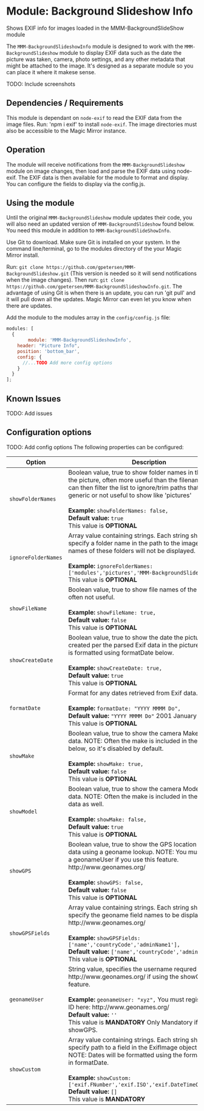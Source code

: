 # Module: Background Slideshow Info

Shows EXIF info for images loaded in the MMM-BackgroundSlideShow module

The `MMM-BackgroundSlideshowInfo` module is designed to work with the `MMM-BackgroundSlideshow` module to display EXIF data such as the date the picture was taken, camera, photo settings, and any other metadata that might be attached to the image.  It's designed as a separate module so you can place it where it makese sense.

TODO: Include screenshots

## Dependencies / Requirements

This module is dependant on `node-exif` to read the EXIF data from the image files.
Run: 'npm i exif' to install `node-exif`.
The image directories must also be accessible to the Magic Mirror instance.

## Operation

The module will receive notifications from the `MMM-BackgroundSlideshow` module on image changes, then load and parse the EXIF data using node-exif.  The EXIF data is then available for the module to format and display.  You can configure the fields to display via the config.js.

## Using the module

Until the original `MMM-BackgroundSlideshow` module updates their code, you will also need an updated version of `MMM-BackgroundSlideshow` found below.  You need this module in addition to `MMM-BackgroundSlideShowInfo`.

Use Git to download. Make sure Git is installed on your system. In the command line/terminal, go to the modules directory of the your Magic Mirror install.

Run: `git clone https://github.com/gpetersen/MMM-BackgroundSlideshow.git` (This version is needed so it will send notifications when the image changes).  Then run: `git clone https://github.com/gpetersen/MMM-BackgroundSlideshowInfo.git`. 
The advantage of using Git is when there is an update, you can run 'git pull' and it will pull down all the updates. Magic Mirror can even let you know when there are updates.

Add the module to the modules array in the `config/config.js` file:

```javascript
modules: [
  {
		module: 'MMM-BackgroundSlideshowInfo',
    header: "Picture Info",
    position: 'bottom_bar',
    config: {
      //...TODO Add more config options
    }
  }
];


```

## Known Issues

TODO: Add issues

## Configuration options

TODO: Add config options
The following properties can be configured:

<table width="100%">
	<!-- why, markdown... -->
	<thead>
		<tr>
			<th>Option</th>
			<th width="100%">Description</th>
		</tr>
	<thead>
	<tbody>
		<tr>
			<td><code>showFolderNames</code></td>
			<td>Boolean value, true to show folder names in the path to the picture, often more useful than the filename.  You can then filter the list to ignore/trim paths that are generic or not useful to show like 'pictures'<br>
				<br><b>Example:</b> <code>showFolderNames: false,</code>
				<br><b>Default value:</b> <code>true</code>
				<br>This value is <b>OPTIONAL</b>
			</td>
		</tr>
		<tr>
			<td><code>ignoreFolderNames</code></td>
			<td>Array value containing strings. Each string should specify a folder name in the path to the images.  The names of these folders will not be displayed.<br>
				<br><b>Example:</b> <code>ignoreFolderNames: ['modules','pictures','MMM-BackgroundSlideshow'],</code>
				<br>This value is <b>OPTIONAL</b>
			</td>
		</tr>
		<tr>
			<td><code>showFileName</code></td>
			<td>Boolean value, true to show file names of the picture, often not useful.<br>
				<br><b>Example:</b> <code>showFileName: true,</code>
				<br><b>Default value:</b> <code>false</code>
				<br>This value is <b>OPTIONAL</b>
			</td>
		</tr>
		<tr>
			<td><code>showCreateDate</code></td>
			<td>Boolean value, true to show the date the picture was created per the parsed Exif data in the picture.  This date is formatted using formatDate below.<br>
				<br><b>Example:</b> <code>showCreateDate: true,</code>
				<br><b>Default value:</b> <code>true</code>
				<br>This value is <b>OPTIONAL</b>
			</td>
		</tr>
		<tr>
			<td><code>formatDate</code></td>
			<td>Format for any dates retrieved from Exif data.<br>
				<br><b>Example:</b> <code>formatDate: "YYYY MMMM Do",</code>
				<br><b>Default value:</b> <code>"YYYY MMMM Do"</code> 2001 January 5th
				<br>This value is <b>OPTIONAL</b>
			</td>
		</tr>
		<tr>
			<td><code>showMake</code></td>
			<td>Boolean value, true to show the camera Make from Exif data. NOTE: Often the make is included in the model below, so it's disabled by default.<br>
				<br><b>Example:</b> <code>showMake: true,</code>
				<br><b>Default value:</b> <code>false</code> 
				<br>This value is <b>OPTIONAL</b>
			</td>
		</tr>
		<tr>
			<td><code>showModel</code></td>
			<td>Boolean value, true to show the camera Model from Exif data. NOTE: Often the make is included in the Model Exif data as well.<br>
				<br><b>Example:</b> <code>showMake: false,</code>
				<br><b>Default value:</b> <code>true</code> 
				<br>This value is <b>OPTIONAL</b>
			</td>
		</tr>
		<tr>
			<td><code>showGPS</code></td>
			<td>Boolean value, true to show the GPS location from Exif data using a geoname lookup.  NOTE: You must specify a geonameUser if you use this feature. http://www.geonames.org/<br>
				<br><b>Example:</b> <code>showGPS: false,</code>
				<br><b>Default value:</b> <code>false</code> 
				<br>This value is <b>OPTIONAL</b>
			</td>
		</tr>
		<tr>
			<td><code>showGPSFields</code></td>
			<td>Array value containing strings. Each string should specify the geoname field names to be displayed. http://www.geonames.org/<br>
				<br><b>Example:</b> <code>showGPSFields: ['name','countryCode','adminName1'],</code>
				<br><b>Default value:</b> <code>['name','countryCode','adminName1']</code> 
				<br>This value is <b>OPTIONAL</b>
			</td>
		</tr>
		<tr>
			<td><code>geonameUser</code></td>
			<td>String value, specifies the username requred to use http://www.geonames.org/ if using the showGPS feature.<br>
				<br><b>Example:</b> <code>geonameUser: "xyz",</code> You must register for an ID here: http://www.geonames.org/
				<br><b>Default value:</b> <code>''</code> 
				<br>This value is <b>MANDATORY</b> Only Mandatory if using showGPS.
			</td>
		</tr>
		<tr>
			<td><code>showCustom</code></td>
			<td>Array value containing strings. Each string should specify path to a field in the ExifImage object model.  NOTE: Dates will be formatted using the format provided in formatDate.<br>
				<br><b>Example:</b> <code>showCustom: ['exif.FNumber','exif.ISO','exif.DateTimeOriginal'],</code>
				<br><b>Default value:</b> <code>[]</code> 
				<br>This value is <b>MANDATORY</b>
			</td>
		</tr>

</table>
